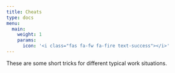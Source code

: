 ```yaml
---
title: Cheats
type: docs
menu:
  main:
    weight: 1
    params:
      icon: '<i class="fas fa-fw fa-fire text-success"></i>'
---
```


These are some short tricks for different typical work situations.
